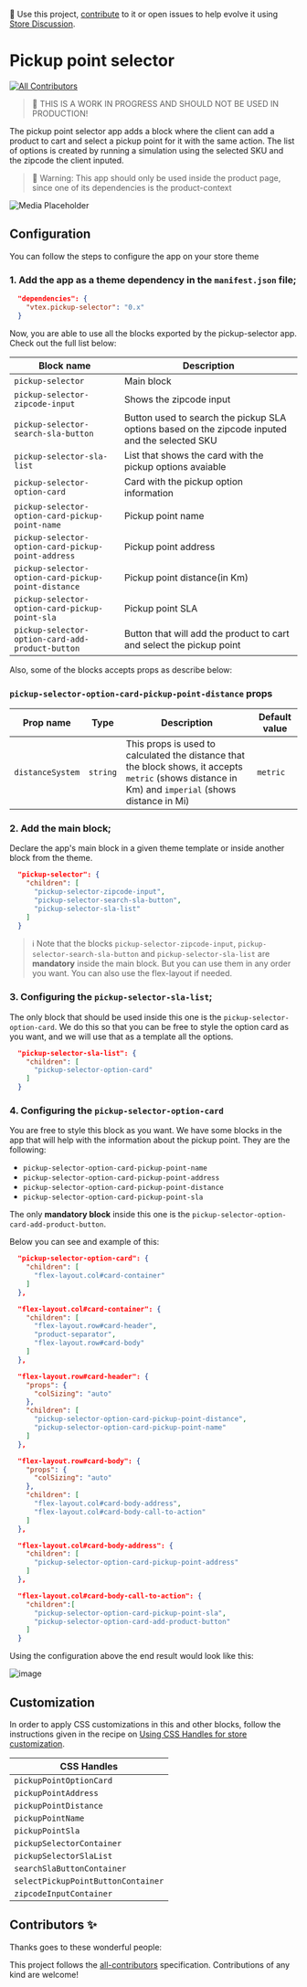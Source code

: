 📢 Use this project, [contribute](https://github.com/vtex-apps/pickup-selector) to it or open issues to help evolve it using [Store Discussion](https://github.com/vtex-apps/store-discussion).

# Pickup point selector

<!-- DOCS-IGNORE:start -->
<!-- ALL-CONTRIBUTORS-BADGE:START - Do not remove or modify this section -->
[![All Contributors](https://img.shields.io/badge/all_contributors-0-orange.svg?style=flat-square)](#contributors-)
<!-- ALL-CONTRIBUTORS-BADGE:END -->
<!-- DOCS-IGNORE:end -->

> 🚧 THIS IS A WORK IN PROGRESS AND SHOULD NOT BE USED IN PRODUCTION!

The pickup point selector app adds a block where the client can add a product to cart and select a pickup point for it with the same action. The list of options is created by running a simulation using the selected SKU and the zipcode the client inputed.

> 🚨 Warning: This app should only be used inside the product page, since one of its dependencies is the product-context


![Media Placeholder](https://user-images.githubusercontent.com/52087100/71204177-42ca4f80-227e-11ea-89e6-e92e65370c69.png)

## Configuration

You can follow the steps to configure the app on your store theme

### 1. Add the app as a theme dependency in the `manifest.json` file;
```json
  "dependencies": {
    "vtex.pickup-selector": "0.x"
  }
```

Now, you are able to use all the blocks exported by the pickup-selector app. Check out the full list below:

| Block name                 | Description                     |
| -------------------------- | ------------------------------- |
| `pickup-selector`          | Main block |
| `pickup-selector-zipcode-input`  | Shows the zipcode input |
| `pickup-selector-search-sla-button` | Button used to search the pickup SLA options based on the zipcode inputed and the selected SKU |
| `pickup-selector-sla-list`         | List that shows the card with the pickup options avaiable |
| `pickup-selector-option-card`         | Card with the pickup option information   |
| `pickup-selector-option-card-pickup-point-name`      | Pickup point name |
| `pickup-selector-option-card-pickup-point-address`      | Pickup point address |
| `pickup-selector-option-card-pickup-point-distance`      | Pickup point distance(in Km) |
| `pickup-selector-option-card-pickup-point-sla`  | Pickup point SLA |
| `pickup-selector-option-card-add-product-button`      | Button that will add the product to cart and select the pickup point |

Also, some of the blocks accepts props as describe below:

### `pickup-selector-option-card-pickup-point-distance` props

| Prop name    | Type            | Description    | Default value                                                                                                                               |
| ------------ | --------------- | --------------------------------------------------------------------------------------------------------------------------------------------- | ---------- | 
| `distanceSystem`      | `string`       | This props is used to calculated the distance that the block shows, it accepts `metric` (shows distance in Km) and  `imperial` (shows distance in Mi)        | `metric`        |

### 2. Add the main block;

Declare the app's main block in a given theme template or inside another block from the theme.

```json
  "pickup-selector": {
    "children": [
      "pickup-selector-zipcode-input",
      "pickup-selector-search-sla-button",
      "pickup-selector-sla-list"
    ]
  }
```

> ℹ️ Note that the blocks `pickup-selector-zipcode-input`, `pickup-selector-search-sla-button` and `pickup-selector-sla-list` are **mandatory** inside the main block. But you can use them in any order you want. You can also use the flex-layout if needed.

### 3. Configuring the `pickup-selector-sla-list`;

The only block that should be used inside this one is the `pickup-selector-option-card`. We do this so that you can be free to style the option card as you want, and we will use that as a template all the options.

```json
  "pickup-selector-sla-list": {
    "children": [
      "pickup-selector-option-card"
    ]
  }
```

### 4. Configuring the `pickup-selector-option-card`

You are free to style this block as you want. 
We have some blocks in the app that will help with the information about the pickup point. They are the following:

- `pickup-selector-option-card-pickup-point-name`
- `pickup-selector-option-card-pickup-point-address`
- `pickup-selector-option-card-pickup-point-distance`
- `pickup-selector-option-card-pickup-point-sla`

The only **mandatory block** inside this one is the `pickup-selector-option-card-add-product-button`.

Below you can see and example of this:

```json
  "pickup-selector-option-card": {
    "children": [
      "flex-layout.col#card-container"
    ]
  },

  "flex-layout.col#card-container": {
    "children": [
      "flex-layout.row#card-header",
      "product-separator",
      "flex-layout.row#card-body"
    ]
  },

  "flex-layout.row#card-header": {
    "props": {
      "colSizing": "auto"
    },
    "children": [
      "pickup-selector-option-card-pickup-point-distance",
      "pickup-selector-option-card-pickup-point-name"
    ]
  },

  "flex-layout.row#card-body": {
    "props": {
      "colSizing": "auto"
    },
    "children": [
      "flex-layout.col#card-body-address",
      "flex-layout.col#card-body-call-to-action"
    ]
  },

  "flex-layout.col#card-body-address": {
    "children": [
      "pickup-selector-option-card-pickup-point-address"
    ]
  },

  "flex-layout.col#card-body-call-to-action": {
    "children":[
      "pickup-selector-option-card-pickup-point-sla",
      "pickup-selector-option-card-add-product-button"
    ]
  }
```

Using the configuration above the end result would look like this:

![image](https://user-images.githubusercontent.com/8519076/136956522-eb7fab05-66dd-4356-9fe2-62d857e32341.png)

## Customization

In order to apply CSS customizations in this and other blocks, follow the instructions given in the recipe on [Using CSS Handles for store customization](https://vtex.io/docs/recipes/style/using-css-handles-for-store-customization).

| CSS Handles |
| ----------- | 
| `pickupPointOptionCard` | 
| `pickupPointAddress` | 
| `pickupPointDistance` | 
| `pickupPointName` | 
| `pickupPointSla` |
| `pickupSelectorContainer` |
| `pickupSelectorSlaList` |
| `searchSlaButtonContainer` |
| `selectPickupPointButtonContainer` |
| `zipcodeInputContainer` |

<!-- DOCS-IGNORE:start -->

## Contributors ✨

Thanks goes to these wonderful people:

<!-- ALL-CONTRIBUTORS-LIST:START - Do not remove or modify this section -->
<!-- prettier-ignore-start -->
<!-- markdownlint-disable -->
<!-- markdownlint-enable -->
<!-- prettier-ignore-end -->

<!-- ALL-CONTRIBUTORS-LIST:END -->

This project follows the [all-contributors](https://github.com/all-contributors/all-contributors) specification. Contributions of any kind are welcome!

<!-- DOCS-IGNORE:end -->
